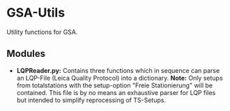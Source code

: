 # GSA-Utils
Utility functions for GSA.

## Modules
- **LQPReader.py:** Contains three functions which in sequence can parse an LQP-File (Leica Quality Protocol) into a dictionary. **Note:** Only setups from totalstations with the setup-option "Freie Stationierung" will be contained. This file is by no means an exhaustive parser for LQP files but intended to simplify reprocessing of TS-Setups.
